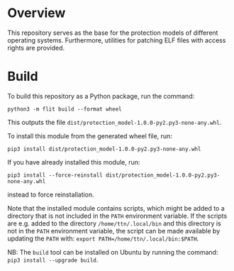 # Overview
This repository serves as the base for the protection models of different operating systems.
Furthermore, utilities for patching ELF files with access rights are provided.

# Build
To build this repository as a Python package, run the command: 
```
python3 -m flit build --format wheel
```
This outputs the file `dist/protection_model-1.0.0-py2.py3-none-any.whl`.

To install this module from the generated wheel file, run:
```
pip3 install dist/protection_model-1.0.0-py2.py3-none-any.whl
```
If you have already installed this module, run:
```
pip3 install --force-reinstall dist/protection_model-1.0.0-py2.py3-none-any.whl
```
instead to force reinstallation.

Note that the installed module contains scripts, which might be added to a directory that is not included in the `PATH` environment variable. If the scripts are e.g. added to the directory `/home/ttn/.local/bin` and this directory is not in the `PATH` environment variable, the script can be made available by updating the `PATH` with: `export PATH=/home/ttn/.local/bin:$PATH`.


NB: The `build` tool can be installed on Ubuntu by running the command: `pip3 install --upgrade build`.
